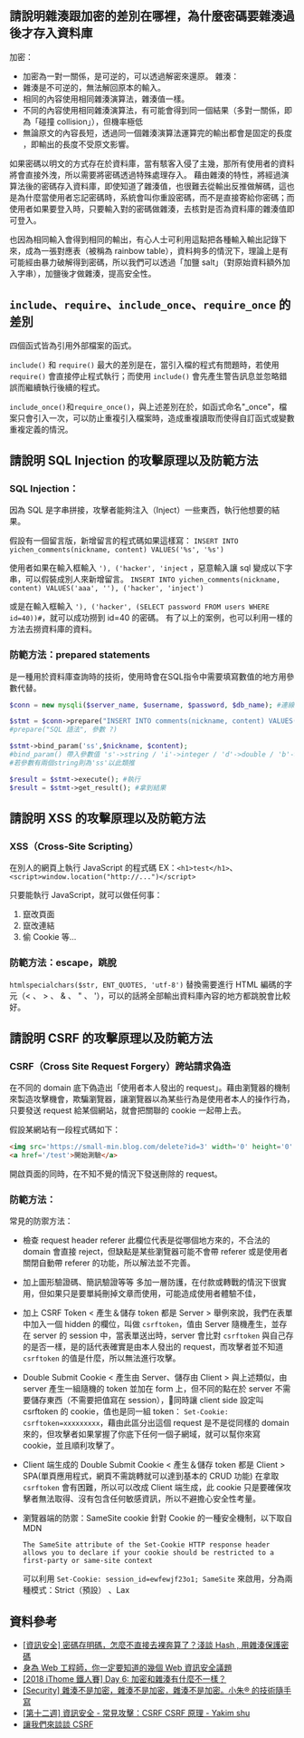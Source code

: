 ## 請說明雜湊跟加密的差別在哪裡，為什麼密碼要雜湊過後才存入資料庫
加密：
  * 加密為一對一關係，是可逆的，可以透過解密來還原。
雜湊：
  * 雜湊是不可逆的，無法解回原本的輸入。
  * 相同的內容使用相同雜湊演算法，雜湊值一樣。
  * 不同的內容使用相同雜湊演算法，有可能會得到同一個結果（多對一關係，即為「碰撞 collision」），但機率極低
  * 無論原文的內容長短，透過同一個雜湊演算法運算完的輸出都會是固定的長度 ，即輸出的長度不受原文影響。

如果密碼以明文的方式存在於資料庫，當有駭客入侵了主幾，那所有使用者的資料將會直接外洩，所以需要將密碼透過特殊處理存入。
藉由雜湊的特性，將經過演算法後的密碼存入資料庫，即使知道了雜湊值，也很難去從輸出反推做解碼，這也是為什麼當使用者忘記密碼時，系統會叫你重設密碼，而不是直接寄給你密碼；而使用者如果要登入時，只要輸入對的密碼做雜湊，去核對是否為資料庫的雜湊值即可登入。

也因為相同輸入會得到相同的輸出，有心人士可利用這點把各種輸入輸出記錄下來，成為一張對應表（被稱為 rainbow table），資料夠多的情況下，理論上是有可能經由暴力破解得到密碼，所以我們可以透過「加鹽 salt」（對原始資料額外加入字串），加鹽後才做雜湊，提高安全性。

## `include`、`require`、`include_once`、`require_once` 的差別
四個函式皆為引用外部檔案的函式。

`include()` 和 `require()` 最大的差別是在，當引入檔的程式有問題時，若使用 `require()` 會直接停止程式執行；而使用 `include()` 會先產生警告訊息並忽略錯誤而繼續執行後續的程式。

`include_once()`和`require_once()`，與上述差別在於，如函式命名"_once"，檔案只會引入一次，可以防止重複引入檔案時，造成重複讀取而使得自訂函式或變數重複定義的情況。

## 請說明 SQL Injection 的攻擊原理以及防範方法

### SQL Injection：
因為 SQL 是字串拼接，攻擊者能夠注入（Inject）一些東西，執行他想要的結果。

假設有一個留言版，新增留言的程式碼如果這樣寫：
`INSERT INTO yichen_comments(nickname, content) VALUES('%s', '%s')`

使用者如果在輸入框輸入 ` '), ('hacker', 'inject ` ，惡意輸入讓 sql 變成以下字串，可以假裝成別人來新增留言。
`INSERT INTO yichen_comments(nickname, content) VALUES('aaa', ''), ('hacker', 'inject')`

或是在輸入框輸入 ` '), ('hacker', (SELECT password FROM users WHERE id=40))# `，就可以成功撈到 id=40 的密碼。
有了以上的案例，也可以利用一樣的方法去撈資料庫的資料。

### 防範方法：prepared statements
是一種用於資料庫查詢時的技術，使用時會在SQL指令中需要填寫數值的地方用參數代替。

```php
$conn = new mysqli($server_name, $username, $password, $db_name); #連線資料庫

$stmt = $conn->prepare("INSERT INTO comments(nickname, content) VALUES(?, ?)");
#prepare("SQL 語法", 參數 ?)

$stmt->bind_param('ss',$nickname, $content); 
#bind_param() 帶入參數值 's'->string / 'i'->integer / 'd'->double / 'b'->blob
#若參數有兩個string則為'ss'以此類推

$result = $stmt->execute(); #執行
$result = $stmt->get_result(); #拿到結果
```

##  請說明 XSS 的攻擊原理以及防範方法

### XSS（Cross-Site Scripting）
在別人的網頁上執行 JavaScript 的程式碼
EX：`<h1>test</h1>`、`<script>window.location("http://...")</script>` 

只要能執行 JavaScript，就可以做任何事：
1. 竄改頁面
2. 竄改連結
3. 偷 Cookie 等...

### 防範方法：escape，跳脫
`htmlspecialchars($str, ENT_QUOTES, 'utf-8')`
替換需要進行 HTML 編碼的字元（< 、 > 、 & 、 " 、 '），可以的話將全部輸出資料庫內容的地方都跳脫會比較好。

## 請說明 CSRF 的攻擊原理以及防範方法
### CSRF（Cross Site Request Forgery）跨站請求偽造
在不同的 domain 底下偽造出「使用者本人發出的 request」。藉由瀏覽器的機制來製造攻擊機會，欺騙瀏覽器，讓瀏覽器以為某些行為是使用者本人的操作行為，只要發送 request 給某個網站，就會把關聯的 cookie 一起帶上去。

假設某網站有一段程式碼如下：
```html
<img src='https://small-min.blog.com/delete?id=3' width='0' height='0' />
<a href='/test'>開始測驗</a>
```
開啟頁面的同時，在不知不覺的情況下發送刪除的 request。

### 防範方法：
常見的防禦方法：
* 檢查 request header referer
  此欄位代表是從哪個地方來的，不合法的 domain 會直接 reject，但缺點是某些瀏覽器可能不會帶 referer 或是使用者關閉自動帶 referer 的功能，所以解法並不完善。

* 加上圖形驗證碼、簡訊驗證等等
  多加一層防護，在付款或轉戰的情況下很實用，但如果只是要單純刪掉文章而使用，可能造成使用者體驗不佳，

* 加上 CSRF Token
  < 產生＆儲存 token 都是 Server >
  舉例來說，我們在表單中加入一個 hidden 的欄位，叫做 `csrftoken`，值由 Server 隨機產生，並存在 server 的 session 中，當表單送出時，server 會比對 `csrftoken` 與自己存的是否一樣，是的話代表確實是由本人發出的 request，而攻擊者並不知道 `csrftoken` 的值是什麼，所以無法進行攻擊。

* Double Submit Cookie
  < 產生由 Server、儲存由 Client >
  與上述類似，由 server 產生一組隨機的 token 並加在 form 上，但不同的點在於 server 不需要儲存東西（不需要把值寫在 session），同時讓 client side 設定叫 csrftoken 的 cookie，值也是同一組 token： `Set-Cookie: csrftoken=xxxxxxxxx`，藉由此區分出這個 request 是不是從同樣的 domain 來的，但攻擊者如果掌握了你底下任何一個子網域，就可以幫你來寫 cookie，並且順利攻擊了。

* Client 端生成的 Double Submit Cookie
  < 產生＆儲存 token 都是 Client >
  SPA(單頁應用程式，網頁不需跳轉就可以達到基本的 CRUD 功能) 在拿取 `csrftoken` 會有困難，所以可以改成 Client 端生成，此 cookie 只是要確保攻擊者無法取得、沒有包含任何敏感資訊，所以不避擔心安全性考量。

* 瀏覽器端的防禦：SameSite cookie
  針對 Cookie 的一種安全機制，以下取自 MDN
  ```
  The SameSite attribute of the Set-Cookie HTTP response header allows you to declare if your cookie should be restricted to a first-party or same-site context
  ```
  可以利用 `Set-Cookie: session_id=ewfewjf23o1; SameSite` 來啟用，分為兩種模式：Strict（預設） 、Lax

## 資料參考
* [[資訊安全] 密碼存明碼，怎麼不直接去裸奔算了？淺談 Hash , 用雜湊保護密碼](https://reurl.cc/W3NYp5)
* [身為 Web 工程師，你一定要知道的幾個 Web 資訊安全議題](https://reurl.cc/0jdbVM)
* [[2018 iThome 鐵人賽] Day 6: 加密和雜湊有什麼不一樣？](https://ithelp.ithome.com.tw/articles/10193762)
* [[Security] 雜湊不是加密，雜湊不是加密，雜湊不是加密。小朱® 的技術隨手寫](https://dotblogs.com.tw/regionbbs/2017/09/21/hashing_is_not_encryption)
* [[第十二週] 資訊安全 - 常見攻擊：CSRF
CSRF 原理 - Yakim shu](https://yakimhsu.com/project/project_w12_Info_Security-CSRF.html)
* [讓我們來談談 CSRF](https://blog.huli.tw/2017/03/12/csrf-introduction/)

